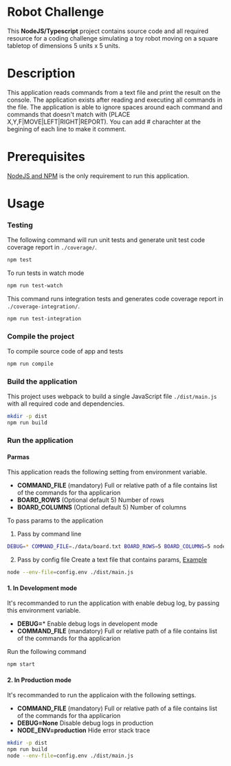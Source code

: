 # Robot Challenge

This **NodeJS/Typescript** project contains source code and all required resource for a coding challenge simulating a toy robot moving on a square tabletop of dimensions 5 units x 5 units.

# Description

This application reads commands from a text file and print the result on the console. The application exists after reading and executing all commands in the file. The application is able to ignore spaces around each command and commands that doesn't match with (PLACE X,Y,F|MOVE|LEFT|RIGHT|REPORT). You can add # charachter at the begining of each line to make it comment.

# Prerequisites

[NodeJS and NPM](https://docs.npmjs.com/downloading-and-installing-node-js-and-npm) is the only requirement to run this application.


 # Usage

### Testing

The following command will run unit tests and generate unit test code coverage report in `./coverage/`.
```bash
npm test
```

To run tests in watch mode
```bash
npm run test-watch
```

This command runs integration tests and generates code coverage report in `./coverage-integration/`.
```bash
npm run test-integration
```

### Compile the project
To compile source code of app and tests
```bash
npm run compile
```

### Build the application


This project uses webpack to build a single JavaScript file `./dist/main.js` with all required code and dependencies.

```bash
mkdir -p dist
npm run build
```

### Run the application

#### Parmas

This application reads the following setting from environment variable.  
- **COMMAND_FILE** (mandatory) Full or relative path of a file contains list of the commands for tha applicarion
- **BOARD_ROWS** (Optional default 5) Number of rows
- **BOARD_COLUMNS** (Optional default 5) Number of columns

To pass params to the application 
1. Pass by command line
```bash
DEBUG=* COMMAND_FILE=./data/board.txt BOARD_ROWS=5 BOARD_COLUMNS=5 node ./dist/main.js
```
2. Pass by config file
Create a text file that contains params, [Example](./config.env)
```bash
node --env-file=config.env ./dist/main.js
```   

#### 1. In Development mode
It's recommanded to run the application with enable debug log, by passing this environment variable.
- **DEBUG=*** Enable debug logs in developent mode
- **COMMAND_FILE** (mandatory) Full or relative path of a file contains list of the commands for tha applicarion

Run the following command
```bash
npm start
```

#### 2. In Production mode
It's recommanded to run the applicaion with the following settings.

- **COMMAND_FILE** (mandatory) Full or relative path of a file contains list of the commands for tha applicarion
- **DEBUG=None** Disable debug logs in production
- **NODE_ENV=production** Hide error stack trace

```bash
mkdir -p dist
npm run build
node --env-file=config.env ./dist/main.js
```
